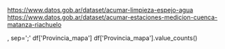 https://www.datos.gob.ar/dataset/acumar-limpieza-espejo-agua
https://www.datos.gob.ar/dataset/acumar-estaciones-medicion-cuenca-matanza-riachuelo

, sep=';'
df['Provincia_mapa']
df['Provincia_mapa'].value_counts()